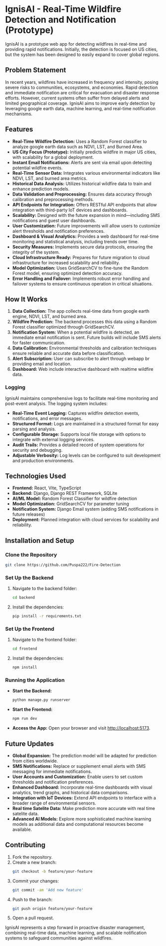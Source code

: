 # IgnisAI - Real-Time Wildfire Detection and Notification (Prototype)

IgnisAI is a prototype web app for detecting wildfires in real-time and providing rapid notifications. Initially, the detection is focused on US cities, but the system has been designed to easily expand to cover global regions.

## Problem Statement
In recent years, wildfires have increased in frequency and intensity, posing severe risks to communities, ecosystems, and economies. Rapid detection and immediate notification are critical for evacuation and disaster response efforts. However, current systems often suffer from delayed alerts and limited geographical coverage. IgnisAI aims to improve early detection by leveraging google earth data, machine learning, and real-time notification mechanisms.

## Features
- **Real-Time Wildfire Detection:** Uses a Random Forest classifier to analyze google earth data such as NDVI, LST, and Burned Area.
- **US City Focus (Prototype):** Initially predicts wildfire in major US cities, with scalability for a global deployment.
- **Instant Email Notifications:** Alerts are sent via email upon detecting potential wildfire events.
- **Real-Time Sensor Data:** Integrates various environmental indicators like NDVI, LST, and burned area metrics.
- **Historical Data Analysis:** Utilizes historical wildfire data to train and enhance prediction models.
- **Data Validation and Preprocessing:** Ensures data accuracy through calibration and preprocessing methods.
- **API Endpoints for Integration:** Offers RESTful API endpoints that allow integration with third-party IoT devices and dashboards.
- **Scalability:** Designed with the future expansion in mind—including SMS notifications and guest user dashboards.
- **User Customization:** Future improvements will allow users to customize alert thresholds and notification preferences.
- **Dashboard & Visual Analytics:** Provides a web dashboard for real-time monitoring and statistical analysis, including trends over time.
- **Security Measures:** Implements secure data protocols, ensuring the integrity of the system.
- **Cloud Infrastructure Ready:** Prepares for future migration to cloud infrastructure for increased scalability and reliability.
- **Model Optimization:** Uses GridSearchCV to fine-tune the Random Forest model, ensuring optimized detection accuracy.
- **Error Handling and Failover:** Implements robust error handling and failover systems to ensure continuous operation in critical situations.

## How It Works
1. **Data Collection:** The app collects real-time data from google earth engine, NDVI, LST, and burned area.
2. **Wildfire Prediction:** The backend processes this data using a Random Forest classifier optimized through GridSearchCV.
3. **Notification System:** When a potential wildfire is detected, an immediate email notification is sent. Future builds will include SMS alerts for faster communication.
4. **Data Calibration:** Environmental thresholds and calibration techniques ensure reliable and accurate data before classification.
5. **Alert Subscription:** User can subscribe to alert through webapp br providing email and location.
6. **Dashboard:** Web include interactive dashboard with realtime wildfire data.
### Logging

IgnisAI maintains comprehensive logs to facilitate real-time monitoring and post-event analysis. The logging system includes:

- **Real-Time Event Logging:** Captures wildfire detection events, notifications, and error messages.
- **Structured Format:** Logs are maintained in a structured format for easy parsing and analysis.
- **Configurable Storage:** Supports local file storage with options to integrate with external logging services.
- **Audit Trails:** Provides a detailed record of system operations for security and debugging.
- **Adjustable Verbosity:** Log levels can be configured to suit development and production environments.

## Technologies Used
- **Frontend:** React, Vite, TypeScript
- **Backend:** Django, Django REST Framework, SQLite
- **AI/ML Model:** Random Forest Classifier for wildfire detection
- **Model Optimization:** GridSearchCV for parameter tuning
- **Notification System:** Django Email system (adding SMS notifications in future releases)
- **Deployment:** Planned integration with cloud services for scalability and reliability.

## Installation and Setup
### Clone the Repository
```bash
git clone https://github.com/Puspa222/Fire-Detection
```

### Set Up the Backend
1. Navigate to the backend folder:
    ```bash
    cd backend
    ```
2. Install the dependencies:
    ```bash
    pip install -r requirements.txt
    ```

### Set Up the Frontend
1. Navigate to the frontend folder:
    ```bash
    cd frontend
    ```
2. Install the dependencies:
    ```bash
    npm install
    ```

### Running the Application
- **Start the Backend:**
    ```bash
    python manage.py runserver
    ```
- **Start the Frontend:**
    ```bash
    npm run dev
    ```
- **Access the App:** Open your browser and visit [http://localhost:5173](http://localhost:5173).


## Future Updates
- **Global Expansion:** The prediction model will be adapted for prediction from cities worldwide.
- **SMS Notifications:** Replace or supplement email alerts with SMS messaging for immediate notifications.
- **User Accounts and Customization:** Enable users to set custom thresholds and notification preferences.
- **Enhanced Dashboard:** Incorporate real-time dashboards with visual analytics, trend graphs, and historical data comparisons.
- **Integration with IoT Devices:** Extend API endpoints to interface with a broader range of environmental sensors.
- **Real time Satelite Data:** Make prediction more accurate with real time satelite data.
- **Advanced AI Models:** Explore more sophisticated machine learning models as additional data and computational resources become available.

## Contributing
1. Fork the repository.
2. Create a new branch:
    ```bash
    git checkout -b feature/your-feature
    ```
3. Commit your changes:
    ```bash
    git commit -am 'Add new feature'
    ```
4. Push to the branch:
    ```bash
    git push origin feature/your-feature
    ```
5. Open a pull request.

IgnisAI represents a step forward in proactive disaster management, combining real-time data, machine learning, and scalable notification systems to safeguard communities against wildfires.